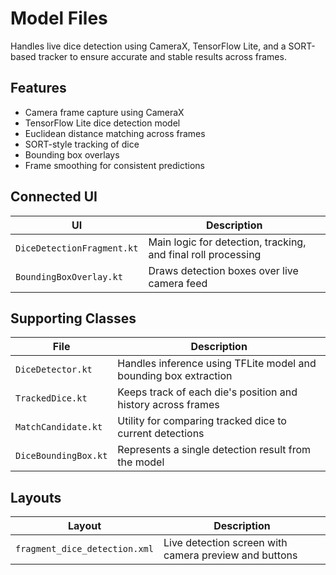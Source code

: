 # Model Files

Handles live dice detection using CameraX, TensorFlow Lite, and a SORT-based tracker to ensure accurate and stable results across frames.

## Features
- Camera frame capture using CameraX
- TensorFlow Lite dice detection model
- Euclidean distance matching across frames
- SORT-style tracking of dice
- Bounding box overlays
- Frame smoothing for consistent predictions

## Connected UI
| UI                          | Description                                                                 |
|-----------------------------|-----------------------------------------------------------------------------|
| `DiceDetectionFragment.kt`  | Main logic for detection, tracking, and final roll processing               |
| `BoundingBoxOverlay.kt`     | Draws detection boxes over live camera feed                                 |

## Supporting Classes
| File                 | Description                                                      |
|----------------------|------------------------------------------------------------------|
| `DiceDetector.kt`    | Handles inference using TFLite model and bounding box extraction |
| `TrackedDice.kt`     | Keeps track of each die's position and history across frames     |
| `MatchCandidate.kt`  | Utility for comparing tracked dice to current detections         |
| `DiceBoundingBox.kt` | Represents a single detection result from the model              |

## Layouts
| Layout                        | Description                                           |
|-------------------------------|-------------------------------------------------------|
| `fragment_dice_detection.xml` | Live detection screen with camera preview and buttons |
